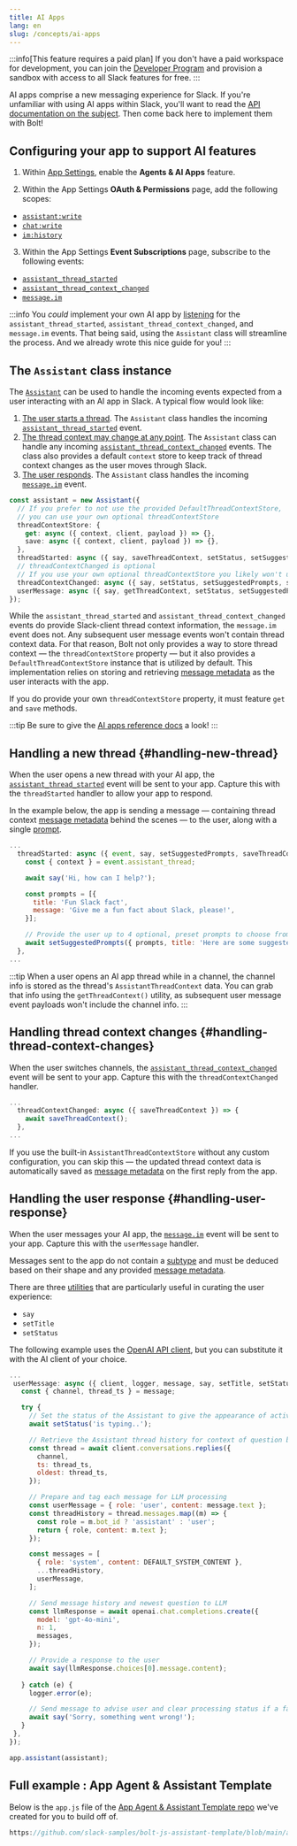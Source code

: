 ```yaml
---
title: AI Apps
lang: en
slug: /concepts/ai-apps
---
```


:::info[This feature requires a paid plan]
If you don't have a paid workspace for development, you can join the [Developer Program](https://api.slack.com/developer-program) and provision a sandbox with access to all Slack features for free.
:::

AI apps comprise a new messaging experience for Slack. If you're unfamiliar with using AI apps within Slack, you'll want to read the [API documentation on the subject](https://docs.slack.dev/ai/). Then come back here to implement them with Bolt!

## Configuring your app to support AI features

1. Within [App Settings](https://api.slack.com/apps), enable the **Agents & AI Apps** feature.

2. Within the App Settings **OAuth & Permissions** page, add the following scopes: 
  * [`assistant:write`](https://docs.slack.dev/reference/scopes/assistant.write)
  * [`chat:write`](https://docs.slack.dev/reference/scopes/chat.write)
  * [`im:history`](https://docs.slack.dev/reference/scopes/im.history)

3. Within the App Settings **Event Subscriptions** page, subscribe to the following events: 
  * [`assistant_thread_started`](https://docs.slack.dev/reference/events/assistant_thread_started)
  * [`assistant_thread_context_changed`](https://docs.slack.dev/reference/events/assistant_thread_context_changed)
  * [`message.im`](https://docs.slack.dev/reference/events/message.im)

:::info
You _could_ implement your own AI app by [listening](/concepts/event-listening) for the `assistant_thread_started`, `assistant_thread_context_changed`, and `message.im` events. That being said, using the `Assistant` class will streamline the process. And we already wrote this nice guide for you!
:::

## The `Assistant` class instance

The [`Assistant`](/reference#the-assistantconfig-configuration-object) can be used to handle the incoming events expected from a user interacting with an AI app in Slack. A typical flow would look like:

1. [The user starts a thread](#handling-new-thread). The `Assistant` class handles the incoming [`assistant_thread_started`](https://docs.slack.dev/reference/events/assistant_thread_started) event.
2. [The thread context may change at any point](#handling-thread-context-changes). The `Assistant` class can handle any incoming [`assistant_thread_context_changed`](https://docs.slack.dev/reference/events/assistant_thread_context_changed) events. The class also provides a default `context` store to keep track of thread context changes as the user moves through Slack.
3. [The user responds](#handling-user-response). The `Assistant` class handles the incoming [`message.im`](https://docs.slack.dev/reference/events/message.im) event. 

```ts
const assistant = new Assistant({
  // If you prefer to not use the provided DefaultThreadContextStore, 
  // you can use your own optional threadContextStore 
  threadContextStore: {
    get: async ({ context, client, payload }) => {},
    save: async ({ context, client, payload }) => {},
  },
  threadStarted: async ({ say, saveThreadContext, setStatus, setSuggestedPrompts, setTitle }) => {},
  // threadContextChanged is optional
  // If you use your own optional threadContextStore you likely won't use it
  threadContextChanged: async ({ say, setStatus, setSuggestedPrompts, setTitle }) => {},
  userMessage: async ({ say, getThreadContext, setStatus, setSuggestedPrompts, setTitle }) => {},
});
```

While the `assistant_thread_started` and `assistant_thread_context_changed` events do provide Slack-client thread context information, the `message.im` event does not. Any subsequent user message events won't contain thread context data. For that reason, Bolt not only provides a way to store thread context — the `threadContextStore` property — but it also provides a `DefaultThreadContextStore` instance that is utilized by default. This implementation relies on storing and retrieving [message metadata](https://docs.slack.dev/messaging/message-metadata/) as the user interacts with the app. 

If you do provide your own `threadContextStore` property, it must feature `get` and `save` methods.

:::tip
Be sure to give the [AI apps reference docs](/reference#agents--assistants) a look!
:::

## Handling a new thread {#handling-new-thread}

When the user opens a new thread with your AI app, the [`assistant_thread_started`](https://docs.slack.dev/reference/events/assistant_thread_started) event will be sent to your app. Capture this with the `threadStarted` handler to allow your app to respond. 

In the example below, the app is sending a message — containing thread context [message metadata](https://docs.slack.dev/messaging/message-metadata/) behind the scenes — to the user, along with a single [prompt](https://docs.slack.dev/reference/methods/assistant.threads.setSuggestedPrompts).

```js
...
  threadStarted: async ({ event, say, setSuggestedPrompts, saveThreadContext }) => {
    const { context } = event.assistant_thread;

    await say('Hi, how can I help?');

    const prompts = [{
      title: 'Fun Slack fact',
      message: 'Give me a fun fact about Slack, please!',
    }];

    // Provide the user up to 4 optional, preset prompts to choose from.
    await setSuggestedPrompts({ prompts, title: 'Here are some suggested options:' });
  },
...
```

:::tip
When a user opens an AI app thread while in a channel, the channel info is stored as the thread's `AssistantThreadContext` data. You can grab that info using the `getThreadContext()` utility, as subsequent user message event payloads won't include the channel info. 
:::

## Handling thread context changes {#handling-thread-context-changes}

When the user switches channels, the [`assistant_thread_context_changed`](https://docs.slack.dev/reference/events/assistant_thread_context_changed) event will be sent to your app. Capture this with the `threadContextChanged` handler.

```js
...
  threadContextChanged: async ({ saveThreadContext }) => {
    await saveThreadContext();
  },
...
```

If you use the built-in `AssistantThreadContextStore` without any custom configuration, you can skip this — the updated thread context data is automatically saved as [message metadata](https://docs.slack.dev/messaging/message-metadata/) on the first reply from the app.

## Handling the user response {#handling-user-response}

When the user messages your AI app, the [`message.im`](https://docs.slack.dev/reference/events/message.im) event will be sent to your app. Capture this with the `userMessage` handler. 

Messages sent to the app do not contain a [subtype](https://docs.slack.dev/reference/events/message/#subtypes) and must be deduced based on their shape and any provided [message metadata](https://docs.slack.dev/messaging/message-metadata/).

There are three [utilities](/reference#the-assistantconfig-configuration-object) that are particularly useful in curating the user experience:
* `say`
* `setTitle`
* `setStatus`

The following example uses the [OpenAI API client](https://platform.openai.com/docs/api-reference/introduction), but you can substitute it with the AI client of your choice.

 ```js
 ...
  userMessage: async ({ client, logger, message, say, setTitle, setStatus }) => {
    const { channel, thread_ts } = message;

    try {
      // Set the status of the Assistant to give the appearance of active processing.
      await setStatus('is typing..');

      // Retrieve the Assistant thread history for context of question being asked
      const thread = await client.conversations.replies({
        channel,
        ts: thread_ts,
        oldest: thread_ts,
      });

      // Prepare and tag each message for LLM processing
      const userMessage = { role: 'user', content: message.text };
      const threadHistory = thread.messages.map((m) => {
        const role = m.bot_id ? 'assistant' : 'user';
        return { role, content: m.text };
      });

      const messages = [
        { role: 'system', content: DEFAULT_SYSTEM_CONTENT },
        ...threadHistory,
        userMessage,
      ];

      // Send message history and newest question to LLM
      const llmResponse = await openai.chat.completions.create({
        model: 'gpt-4o-mini',
        n: 1,
        messages,
      });

      // Provide a response to the user
      await say(llmResponse.choices[0].message.content);
      
    } catch (e) {
      logger.error(e);

      // Send message to advise user and clear processing status if a failure occurs
      await say('Sorry, something went wrong!');
    }
  },
});

app.assistant(assistant);
```

## Full example : App Agent & Assistant Template

Below is the `app.js` file of the [App Agent & Assistant Template repo](https://github.com/slack-samples/bolt-js-assistant-template/) we've created for you to build off of. 

```js reference title="app.js"
https://github.com/slack-samples/bolt-js-assistant-template/blob/main/app.js
```
